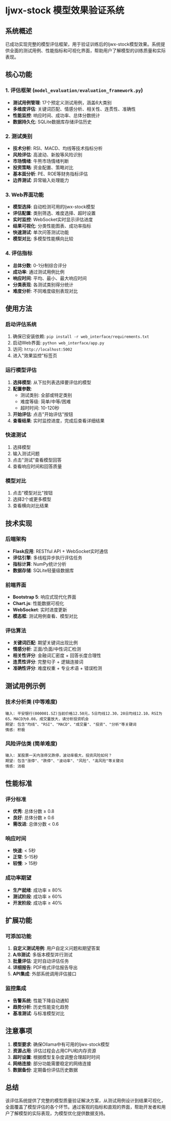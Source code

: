 # ljwx-stock 模型效果验证系统

## 系统概述

已成功实现完整的模型评估框架，用于验证训练后的ljwx-stock模型效果。系统提供全面的测试用例、性能指标和可视化界面，帮助用户了解模型的训练质量和实际表现。

## 核心功能

### 1. 评估框架 (`model_evaluation/evaluation_framework.py`)
- **测试用例管理**: 17个预定义测试用例，涵盖6大类别
- **多维度评估**: 关键词匹配、情感分析、相关性、连贯性、准确性
- **性能监控**: 响应时间、成功率、总体分数统计
- **数据持久化**: SQLite数据库存储评估历史

### 2. 测试类别
- **技术分析**: RSI、MACD、均线等技术指标分析
- **风险评估**: 高波动、新股等风险识别
- **市场情绪**: 牛熊市场情绪判断
- **投资策略**: 资金配置、策略对比
- **基本面分析**: PE、ROE等财务指标评估
- **边界测试**: 异常输入处理能力

### 3. Web界面功能
- **模型选择**: 自动检测可用的ljwx-stock模型
- **评估配置**: 类别筛选、难度选择、超时设置
- **实时监控**: WebSocket实时显示评估进度
- **结果可视化**: 分类性能图表、成功率指标
- **快速测试**: 单次问答测试功能
- **模型对比**: 多模型性能横向比较

### 4. 评估指标
- **总体分数**: 0-1分制综合评分
- **成功率**: 通过测试用例比例
- **响应时间**: 平均、最小、最大响应时间
- **分类表现**: 各测试类别得分统计
- **难度分析**: 不同难度级别表现对比

## 使用方法

### 启动评估系统
1. 确保已安装依赖: `pip install -r web_interface/requirements.txt`
2. 启动Web界面: `python web_interface/app.py`
3. 访问: `http://localhost:5002`
4. 进入"效果监控"标签页

### 运行模型评估
1. **选择模型**: 从下拉列表选择要评估的模型
2. **配置参数**: 
   - 测试类别: 全部或特定类别
   - 难度等级: 简单/中等/困难
   - 超时时间: 10-120秒
3. **开始评估**: 点击"开始评估"按钮
4. **查看结果**: 实时监控进度，完成后查看详细结果

### 快速测试
1. 选择模型
2. 输入测试问题
3. 点击"测试"查看模型回答
4. 查看响应时间和回答质量

### 模型对比
1. 点击"模型对比"按钮
2. 选择2个或更多模型
3. 查看横向对比结果

## 技术实现

### 后端架构
- **Flask应用**: RESTful API + WebSocket实时通信
- **评估引擎**: 多线程异步执行评估任务
- **指标计算**: NumPy统计分析
- **数据存储**: SQLite轻量级数据库

### 前端界面
- **Bootstrap 5**: 响应式现代化界面
- **Chart.js**: 性能数据可视化
- **WebSocket**: 实时进度更新
- **模态框**: 测试用例查看、模型对比

### 评估算法
- **关键词匹配**: 期望关键词出现比例
- **情感分析**: 正面/负面/中性词汇检测
- **相关性评分**: 金融词汇密度 + 回答长度合理性
- **连贯性评分**: 完整句子 + 逻辑连接词
- **准确性评分**: 难度权重 + 专业术语 + 错误检测

## 测试用例示例

### 技术分析类 (中等难度)
```
输入: 平安银行(000001.SZ)当前价格12.50元，5日均线12.30，20日均线12.10，RSI为65，MACD为0.08，成交量放大，请分析投资机会
期望: 包含"均线"、"RSI"、"MACD"、"成交量"、"投资"、"分析"等关键词
情感: 积极
```

### 风险评估类 (简单难度)
```
输入: 某股票一天内涨停又跌停，波动率极大，投资风险如何？
期望: 包含"涨停"、"跌停"、"波动率"、"风险"、"高风险"等关键词
情感: 消极
```

## 性能标准

### 评分标准
- **优秀**: 总体分数 ≥ 0.8
- **良好**: 总体分数 ≥ 0.6
- **需改进**: 总体分数 < 0.6

### 响应时间
- **快速**: < 5秒
- **正常**: 5-15秒  
- **较慢**: > 15秒

### 成功率期望
- **生产就绪**: 成功率 ≥ 80%
- **测试阶段**: 成功率 ≥ 60%
- **开发阶段**: 成功率 ≥ 40%

## 扩展功能

### 可添加功能
1. **自定义测试用例**: 用户自定义问题和期望答案
2. **A/B测试**: 多版本模型并行测试
3. **批量评估**: 定时自动评估任务
4. **详细报告**: PDF格式评估报告导出
5. **API集成**: 外部系统调用评估接口

### 监控集成
- **告警系统**: 性能下降自动通知
- **趋势分析**: 历史性能变化趋势
- **基准测试**: 与标准模型对比

## 注意事项

1. **模型要求**: 确保Ollama中有可用的ljwx-stock模型
2. **资源占用**: 评估过程会占用CPU和内存资源
3. **超时设置**: 根据模型复杂度调整合理超时时间
4. **网络连接**: 部分功能需要稳定的网络连接
5. **数据备份**: 定期备份评估历史数据

## 总结

该评估系统提供了完整的模型质量验证解决方案，从测试用例设计到结果可视化，全面覆盖了模型评估的各个环节。通过客观的指标和直观的界面，帮助开发者和用户了解模型的实际表现，为模型优化提供数据支持。